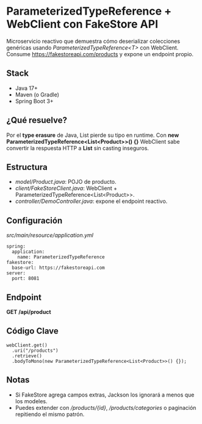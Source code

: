 # ParameterizedTypeReference + WebClient con FakeStore API
Microservicio reactivo que demuestra cómo deserializar colecciones genéricas usando *ParameterizedTypeReference&lt;T&gt;* con WebClient. Consume https://fakestoreapi.com/products y expone un endpoint propio.

## Stack
- Java 17+
- Maven (o Gradle)
- Spring Boot 3+

## ¿Qué resuelve?
Por el **type erasure** de Java, List<Product> pierde su tipo en runtime. Con **new ParameterizedTypeReference&lt;List&lt;Product&gt;&gt;() {}** WebClient sabe convertir la respuesta HTTP a **List<Product>** sin casting inseguros.

## Estructura
- *model/Product.java*: POJO de producto.
- *client/FakeStoreClient.java*: WebClient + ParameterizedTypeReference&lt;List&lt;Product&gt;&gt;.
- *controller/DemoController.java*: expone el endpoint reactivo.

## Configuración
*src/main/resource/application.yml*
```
spring:
  application:
    name: ParameterizedTypeReference
fakestore:
  base-url: https://fakestoreapi.com
server:
  port: 8081
```

## Endpoint
**GET /api/product**

## Código Clave
```
webClient.get()
  .uri("/products")
  .retrieve()
  .bodyToMono(new ParameterizedTypeReference<List<Product>>() {});
```

## Notas
- Si FakeStore agrega campos extras, Jackson los ignorará a menos que los modeles.
- Puedes extender con */products/{id}*, */products/categories* o paginación repitiendo el mismo patrón.
